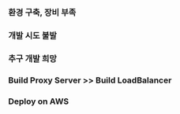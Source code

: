 ### 환경 구축, 장비 부족 
### 개발 시도 불발

### 추구 개발 희망

### Build Proxy Server >> Build LoadBalancer  
### Deploy on AWS
